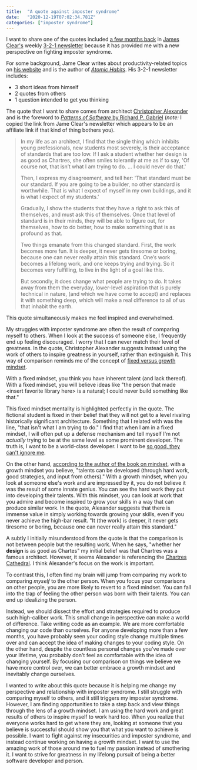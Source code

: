 ```yaml
---
title:  "A quote against imposter syndrome"
date:   "2020-12-19T07:02:34.781Z"
categories: ["imposter syndrome"]
---
```


I want to share one of the quotes included [a few months back](https://jamesclear.com/3-2-1/september-24-2020) in [James Clear's](https://jamesclear.com/about) weekly [3-2-1 newsletter](https://jamesclear.com/3-2-1) because it has provided me with a new perspective on fighting imposter syndrome. 

For some background, Jame Clear writes about productivity-related topics on [his website](https://jamesclear.com/articles) and is the author of [_Atomic Habits_](https://jamesclear.com/books). His 3-2-1 newsletter includes:

- 3 short ideas from himself
- 2 quotes from others
- 1 question intended to get you thinking

The quote that I want to share comes from architect [Christopher Alexander](https://en.wikipedia.org/wiki/Christopher_Alexander) and is the foreword to [_Patterns of Software_ by Richard P. Gabriel](https://www.amazon.com/gp/product/B003TJ9FGE/ref=as_li_qf_asin_il_tl?ie=UTF8&tag=jamesclearema-20&creative=9325&linkCode=as2&creativeASIN=B003TJ9FGE&linkId=5bbe96d0ee2542beb53da79c788894af) (_note:_ I copied the link from Jame Clear's newsletter which appears to be an affiliate link if that kind of thing bothers you).

 > In my life as an architect, I find that the single thing which inhibits
 > young professionals, new students most severely, is their acceptance of
 > standards that are too low. If I ask a student whether her design is as good
 > as Chartres, she often smiles tolerantly at me as if to say, 'Of course not,
 > that isn’t what I am trying to do. ... I could never do that.'
>
> Then, I express my disagreement, and tell her: 'That standard must be our
> standard. If you are going to be a builder, no other standard is worthwhile.
> That is what I expect of myself in my own buildings, and it is what I expect
> of my students.'
>
> Gradually, I show the students that they have a right to ask this of
> themselves, and must ask this of themselves. Once that level of standard is
> in their minds, they will be able to figure out, for themselves, how to do
> better, how to make something that is as profound as that.
>
> Two things emanate from this changed standard. First, the work becomes more
> fun. It is deeper, it never gets tiresome or boring, because one can never
> really attain this standard. One’s work becomes a lifelong work, and one
> keeps trying and trying. So it becomes very fulfilling, to live in the light
> of a goal like this.
>
> But secondly, it does change what people are trying to do. It takes away from
> them the everyday, lower-level aspiration that is purely technical in nature,
> (and which we have come to accept) and replaces it with something deep, which
> will make a real difference to all of us that inhabit the earth.

This quote simultaneously makes me feel inspired and overwhelmed.

My struggles with imposter syndrome are often the result of comparing myself to others. When I look at the success of someone else, I frequently end up feeling discouraged. I worry that I can never match their level of greatness. In the quote, Christopher Alexander suggests instead using the work of others to inspire greatness in yourself, rather than extinguish it. This way of comparison reminds me of the concept of [fixed versus growth mindset](https://jamesclear.com/fixed-mindset-vs-growth-mindset).

With a fixed mindset, you think you have inherent talent (and lack thereof). With a fixed mindset, you will believe ideas like "the person that made \<insert favorite library here\> is a natural; I could never build something like that." 

This fixed mindset mentality is highlighted perfectly in the quote. The fictional student is fixed in their belief that they will not get to a level rivaling historically significant architecture. Something that I related with was the line, "that isn't what I am trying to do." I find that when I am in a fixed mindset, I will often put up a defense mechanism and tell myself I'm not _actually_ trying to be at the same level as some prominent developer. The truth is, I want to be a world-class developer. I want to be [so good, they can't ignore me](https://www.calnewport.com/books/so-good/).

On the other hand, [according to the author of the book on mindset](https://hbr.org/2016/01/what-having-a-growth-mindset-actually-means), with a growth mindset you believe, "talents can be developed (through hard work, good strategies, and input from others)." With a growth mindset,  when you look at someone else's work and are impressed by it, you do not believe it was the result of some innate genius. You can see the hard work they put into developing their talents. With this mindset, you can look at work that you admire and become inspired to grow your skills in a way that can produce similar work. In the quote, Alexander suggests that there is immense value in simply working towards growing your skills, even if you never achieve the high-bar result.  "It (the work) is deeper, it never gets tiresome or boring, because one can never really attain this standard."

A subtly I initially misunderstood from the quote is that the comparison is not between people but the resulting work. When he says, "whether her **design** is as good as Chartes" my initial belief was that Chartres was a famous architect. However, it seems Alexander is referencing the [Chartres Cathedral](https://en.wikipedia.org/wiki/Chartres_Cathedral). I think Alexander's focus on the work is important. 

To contrast this, I often find my brain will jump from comparing my work to comparing _myself_ to the other person. When you focus your comparisons on other people, you are more likely to revert to a fixed mindset. You can fall into the trap of feeling the other person was born with their talents. You can end up idealizing the person. 

Instead, we should dissect the effort and strategies required to produce such high-caliber work. This small change in perspective can make a world of difference. Take writing code as an example. We are more comfortable changing our code than ourselves. For anyone developing more than a few months, you have probably seen your coding style change multiple times over and can accept the idea of making changes to your coding style. On the other hand, despite the countless personal changes you've made over your lifetime, you probably don't feel as comfortable with the idea of changing yourself. By focusing our comparison on things we believe we have more control over, we can better embrace a growth mindset and inevitably change ourselves. 

I wanted to write about this quote because it is helping me change my perspective and relationship with imposter syndrome.  I still struggle with comparing myself to others, and it still triggers my imposter syndrome. However, I am finding opportunities to take a step back and view things through the lens of a growth mindset.  I am using the hard work and great results of others to inspire myself to work hard too. When you realize that everyone works hard to get where they are, looking at someone that you believe is successful should show you that what you want to achieve is possible. I want to fight against my insecurities and imposter syndrome, and instead continue working on having a growth mindset. I want to use the amazing work of those around me to fuel my passion instead of smothering it. I want to strive for greatness in my lifelong pursuit of being a better software developer and person.
